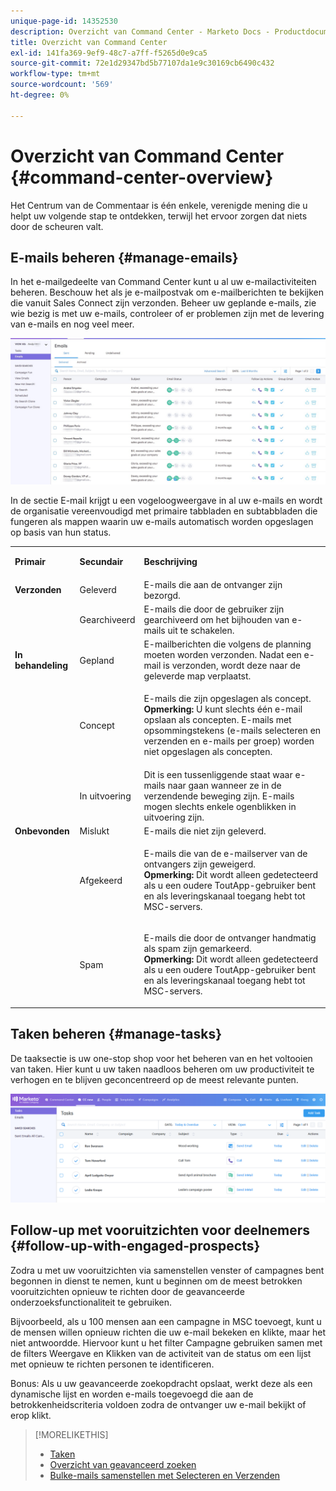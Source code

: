 ```yaml
---
unique-page-id: 14352530
description: Overzicht van Command Center - Marketo Docs - Productdocumentatie
title: Overzicht van Command Center
exl-id: 141fa369-9ef9-48c7-a7ff-f5265d0e9ca5
source-git-commit: 72e1d29347bd5b77107da1e9c30169cb6490c432
workflow-type: tm+mt
source-wordcount: '569'
ht-degree: 0%

---
```


# Overzicht van Command Center {#command-center-overview}

Het Centrum van de Commentaar is één enkele, verenigde mening die u helpt uw volgende stap te ontdekken, terwijl het ervoor zorgen dat niets door de scheuren valt.

## E-mails beheren {#manage-emails}

In het e-mailgedeelte van Command Center kunt u al uw e-mailactiviteiten beheren. Beschouw het als je e-mailpostvak om e-mailberichten te bekijken die vanuit Sales Connect zijn verzonden. Beheer uw geplande e-mails, zie wie bezig is met uw e-mails, controleer of er problemen zijn met de levering van e-mails en nog veel meer.

![](assets/command-center-overview-1.png)

In de sectie E-mail krijgt u een vogeloogweergave in al uw e-mails en wordt de organisatie vereenvoudigd met primaire tabbladen en subtabbladen die fungeren als mappen waarin uw e-mails automatisch worden opgeslagen op basis van hun status.

<table> 
 <colgroup> 
  <col> 
  <col> 
  <col> 
 </colgroup> 
 <tbody> 
  <tr> 
   <td title="Achtergrondkleur: Grijs"><p title=""><strong><span>Primair</span> </strong></p></td> 
   <td title="Achtergrondkleur: Grijs"><p title=""><strong><span>Secundair</span> </strong></p></td> 
   <td title="Achtergrondkleur: Grijs"><p title=""><strong><span>Beschrijving</span> </strong></p></td> 
  </tr> 
  <tr> 
   <td title="Achtergrondkleur: Blauw"><strong title="">Verzonden</strong></td> 
   <td title="Achtergrondkleur: Blauw">Geleverd</td> 
   <td title="Achtergrondkleur: Blauw">E-mails die aan de ontvanger zijn bezorgd.</td> 
  </tr> 
  <tr> 
   <td title="Achtergrondkleur: Blauw"><br></td> 
   <td title="Achtergrondkleur: Blauw">Gearchiveerd</td> 
   <td title="Achtergrondkleur: Blauw">E-mails die door de gebruiker zijn gearchiveerd om het bijhouden van e-mails uit te schakelen.</td> 
  </tr> 
  <tr> 
   <td title="Achtergrondkleur: Grijs"><strong title="">In behandeling</strong></td> 
   <td title="Achtergrondkleur: Grijs">Gepland</td> 
   <td title="Achtergrondkleur: Grijs">E-mailberichten die volgens de planning moeten worden verzonden. Nadat een e-mail is verzonden, wordt deze naar de geleverde map verplaatst.</td> 
  </tr> 
  <tr> 
   <td title="Achtergrondkleur: Grijs"><br></td> 
   <td title="Achtergrondkleur: Grijs">Concept</td> 
   <td title="Achtergrondkleur: Grijs"><p>E-mails die zijn opgeslagen als concept.<br><strong>Opmerking:</strong> U kunt slechts één e-mail opslaan als concepten. E-mails met opsommingstekens (e-mails selecteren en verzenden en e-mails per groep) worden niet opgeslagen als concepten.</p></td> 
  </tr> 
  <tr> 
   <td title="Achtergrondkleur: Grijs"><br></td> 
   <td title="Achtergrondkleur: Grijs">In uitvoering</td> 
   <td title="Achtergrondkleur: Grijs">Dit is een tussenliggende staat waar e-mails naar gaan wanneer ze in de verzendende beweging zijn. E-mails mogen slechts enkele ogenblikken in uitvoering zijn.</td> 
  </tr> 
  <tr> 
   <td title="Achtergrondkleur: Blauw"><strong title="">Onbevonden</strong></td> 
   <td title="Achtergrondkleur: Blauw">Mislukt</td> 
   <td title="Achtergrondkleur: Blauw">E-mails die niet zijn geleverd.</td> 
  </tr> 
  <tr> 
   <td title="Achtergrondkleur: Blauw"><br></td> 
   <td title="Achtergrondkleur: Blauw">Afgekeerd</td> 
   <td title="Achtergrondkleur: Blauw"><p>E-mails die van de e-mailserver van de ontvangers zijn geweigerd. <br><strong>Opmerking:</strong> Dit wordt alleen gedetecteerd als u een oudere ToutApp-gebruiker bent en als leveringskanaal toegang hebt tot MSC-servers.</p></td> 
  </tr> 
  <tr> 
   <td title="Achtergrondkleur: Blauw"><br></td> 
   <td title="Achtergrondkleur: Blauw">Spam</td> 
   <td title="Achtergrondkleur: Blauw"><p>E-mails die door de ontvanger handmatig als spam zijn gemarkeerd.<br><strong>Opmerking:</strong> Dit wordt alleen gedetecteerd als u een oudere ToutApp-gebruiker bent en als leveringskanaal toegang hebt tot MSC-servers.</p></td> 
  </tr> 
 </tbody> 
</table>

## Taken beheren {#manage-tasks}

De taaksectie is uw one-stop shop voor het beheren van en het voltooien van taken. Hier kunt u uw taken naadloos beheren om uw productiviteit te verhogen en te blijven geconcentreerd op de meest relevante punten.

![](assets/command-center-overview-2.png)

## Follow-up met vooruitzichten voor deelnemers {#follow-up-with-engaged-prospects}

Zodra u met uw vooruitzichten via samenstellen venster of campagnes bent begonnen in dienst te nemen, kunt u beginnen om de meest betrokken vooruitzichten opnieuw te richten door de geavanceerde onderzoeksfunctionaliteit te gebruiken.

Bijvoorbeeld, als u 100 mensen aan een campagne in MSC toevoegt, kunt u de mensen willen opnieuw richten die uw e-mail bekeken en klikte, maar het niet antwoordde. Hiervoor kunt u het filter Campagne gebruiken samen met de filters Weergave en Klikken van de activiteit van de status om een lijst met opnieuw te richten personen te identificeren.

Bonus: Als u uw geavanceerde zoekopdracht opslaat, werkt deze als een dynamische lijst en worden e-mails toegevoegd die aan de betrokkenheidscriteria voldoen zodra de ontvanger uw e-mail bekijkt of erop klikt.

>[!MORELIKETHIS]
>
>* [Taken](/help/marketo/product-docs/marketo-sales-connect/tasks/syncing-sales-connect-tasks-with-salesforce-for-the-first-time.md)
>* [Overzicht van geavanceerd zoeken](/help/marketo/product-docs/marketo-sales-connect/email/command-center/advanced-search-overview.md)
>* [Bulke-mails samenstellen met Selecteren en Verzenden](/help/marketo/product-docs/marketo-sales-connect/email/using-the-compose-window/composing-bulk-emails-with-select-and-send.md)

